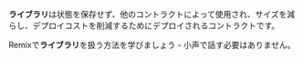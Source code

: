 **ライブラリ**は状態を保存せず、他のコントラクトによって使用され、サイズを減らし、デプロイコストを削減するためにデプロイされるコントラクトです。

Remixで**ライブラリ**を扱う方法を学びましょう - 小声で話す必要はありません。
